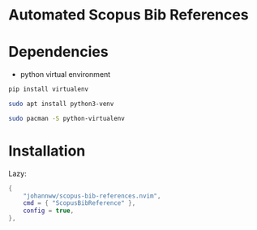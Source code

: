 # Automated Scopus Bib References


# Dependencies

- python virtual environment
```bash
pip install virtualenv
```
```bash
sudo apt install python3-venv
```
```bash
sudo pacman -S python-virtualenv
```

# Installation

Lazy:

```lua
{
    "johannww/scopus-bib-references.nvim",
    cmd = { "ScopusBibReference" },
    config = true,
},

```
